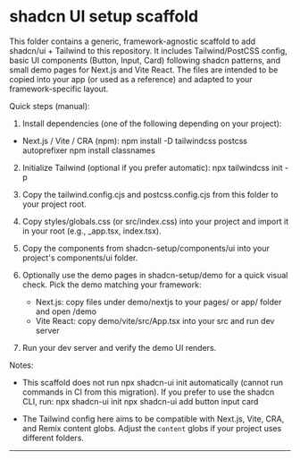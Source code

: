 # shadcn UI setup scaffold

This folder contains a generic, framework-agnostic scaffold to add shadcn/ui + Tailwind to this repository. It includes Tailwind/PostCSS config, basic UI components (Button, Input, Card) following shadcn patterns, and small demo pages for Next.js and Vite React. The files are intended to be copied into your app (or used as a reference) and adapted to your framework-specific layout.

Quick steps (manual):

1. Install dependencies (one of the following depending on your project):

- Next.js / Vite / CRA (npm):
  npm install -D tailwindcss postcss autoprefixer
  npm install classnames

2. Initialize Tailwind (optional if you prefer automatic):
  npx tailwindcss init -p

3. Copy the tailwind.config.cjs and postcss.config.cjs from this folder to your project root.

4. Copy styles/globals.css (or src/index.css) into your project and import it in your root (e.g., _app.tsx, index.tsx).

5. Copy the components from shadcn-setup/components/ui into your project's components/ui folder.

6. Optionally use the demo pages in shadcn-setup/demo for a quick visual check. Pick the demo matching your framework:
   - Next.js: copy files under demo/nextjs to your pages/ or app/ folder and open /demo
   - Vite React: copy demo/vite/src/App.tsx into your src and run dev server

7. Run your dev server and verify the demo UI renders.

Notes:
- This scaffold does not run npx shadcn-ui init automatically (cannot run commands in CI from this migration). If you prefer to use the shadcn CLI, run:
  npx shadcn-ui init
  npx shadcn-ui add button input card

- The Tailwind config here aims to be compatible with Next.js, Vite, CRA, and Remix content globs. Adjust the `content` globs if your project uses different folders.

---